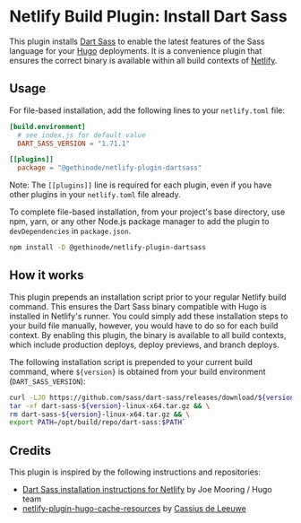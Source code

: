 # Netlify Build Plugin: Install Dart Sass

This plugin installs [Dart Sass][dartsass] to enable the latest features of the Sass language for your [Hugo][hugo] deployments. It is a convenience plugin that ensures the correct binary is available within all build contexts of [Netlify][netlify].

## Usage

<!-- You can install this plugin in the Netlify UI from this [direct in-app installation link](https://app.netlify.com/plugins/netlify-plugin-dartsass/install) or from the [Plugins directory](https://app.netlify.com/plugins). -->

For file-based installation, add the following lines to your `netlify.toml` file:

```toml
[build.environment]
  # see index.js for default value
  DART_SASS_VERSION = "1.71.1" 

[[plugins]]
  package = "@gethinode/netlify-plugin-dartsass"
```

Note: The `[[plugins]]` line is required for each plugin, even if you have other plugins in your `netlify.toml` file already.

To complete file-based installation, from your project's base directory, use npm, yarn, or any other Node.js package manager to add the plugin to `devDependencies` in `package.json`.

```bash
npm install -D @gethinode/netlify-plugin-dartsass
```

## How it works

This plugin prepends an installation script prior to your regular Netlify build command. This ensures the Dart Sass binary compatible with Hugo is installed in Netlify's runner. You could simply add these installation steps to your build file manually, however, you would have to do so for each build context. By enabling this plugin, the binary is available to all build contexts, which include production deploys, deploy previews, and branch deploys.

The following installation script is prepended to your current build command, where `${version}` is obtained from your build environment (`DART_SASS_VERSION`):

```bash
curl -LJO https://github.com/sass/dart-sass/releases/download/${version}/dart-sass-${version}-linux-x64.tar.gz && \
tar -xf dart-sass-${version}-linux-x64.tar.gz && \
rm dart-sass-${version}-linux-x64.tar.gz && \
export PATH=/opt/build/repo/dart-sass:$PATH`
```

## Credits

This plugin is inspired by the following instructions and repositories:

- [Dart Sass installation instructions for Netlify][hugo_dart_netlify] by Joe Mooring / Hugo team
- [netlify-plugin-hugo-cache-resources][plugin_cache] by [Cassius de Leeuwe][cassius]

<!-- Links -->
[hugo]: https://gohugo.io
[hugo_dart_netlify]: https://gohugo.io/hugo-pipes/transpile-sass-to-css/#netlify
[cassius]: https://github.com/cdeleeuwe
[plugin_cache]: https://github.com/cdeleeuwe/netlify-plugin-hugo-cache-resources
[dartsass]: https://sass-lang.com/dart-sass/
[netlify]: https://netlify.com
